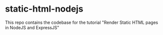 # static-html-nodejs
This repo contains the codebase for the tutorial "Render Static HTML pages in NodeJS and ExpressJS"
